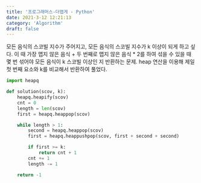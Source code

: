 ```yaml
---
title: '프로그래머스-더맵게 - Python'
date: 2021-3-12 12:21:13
category: 'Algorithm'
draft: false
---
```

모든 음식의 스코빌 지수가 주어지고, 모든 음식의 스코빌 지수가 k 이상이 되게 하고 싶다. 이 때 가장 맵지 않은 음식 + 두 번째로 맵지 않은 음식 \* 2를 하여 섞을 수 있을 때 몇 번 섞어야 모든 음식이 k 스코빌 이상인 지 반환하는 문제. heap 연산을 이용해 제일 첫 번째 요소와 k를 비교해서 반환하여 풀었다.
```python
import heapq

def solution(scov, k):
    heapq.heapify(scov)
    cnt = 0
    length = len(scov)
    first = heapq.heappop(scov)

    while length > 1:
        second = heapq.heappop(scov)
        first = heapq.heappushpop(scov, first + second + second)

        if first >= k:
            return cnt + 1
        cnt += 1
        length -= 1

    return -1

```